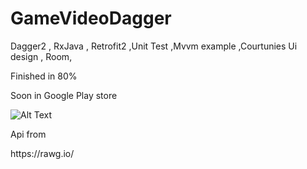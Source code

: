 # GameVideoDagger
Dagger2 , RxJava , Retrofit2 ,Unit Test ,Mvvm example ,Courtunies
Ui design , Room, 

Finished in 80% 

Soon in  Google Play store


![Alt Text](https://media.giphy.com/media/W4XaKUshFWYGOI63Bj/giphy.gif)
<p></p>
Api from
<p>https://rawg.io/</p>
